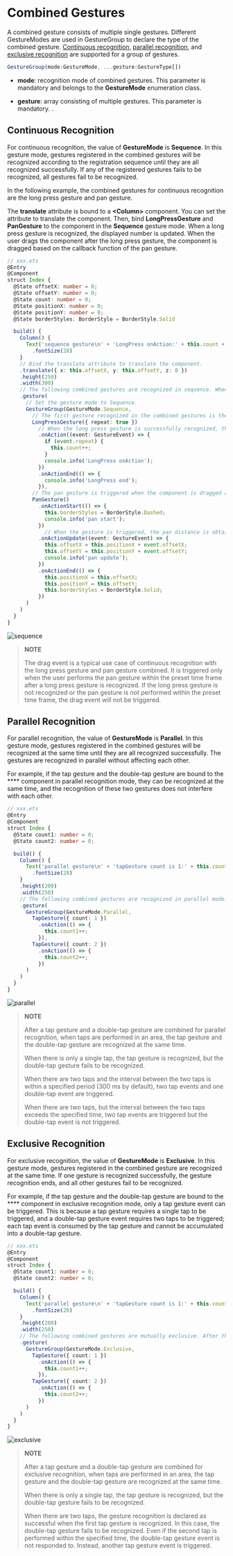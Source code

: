 # Combined Gestures


A combined gesture consists of multiple single gestures. Different GestureModes are used in GestureGroup to declare the type of the combined gesture. [Continuous recognition](#continuous-recognition), [parallel recognition](#parallel-recognition), and [exclusive recognition](#exclusive-recognition) are supported for a group of gestures.



```ts
GestureGroup(mode:GestureMode, ...gesture:GestureType[])
```


- **mode**: recognition mode of combined gestures. This parameter is mandatory and belongs to the **GestureMode** enumeration class.

- **gesture**: array consisting of multiple gestures. This parameter is mandatory.  .


## Continuous Recognition

For continuous recognition, the value of **GestureMode** is **Sequence**. In this gesture mode, gestures registered in the combined gestures will be recognized according to the registration sequence until they are all recognized successfully. If any of the registered gestures fails to be recognized, all gestures fail to be recognized.

In the following example, the combined gestures for continuous recognition are the long press gesture and pan gesture.

The **translate** attribute is bound to a **\<Column>** component. You can set the attribute to translate the component. Then, bind **LongPressGesture** and **PanGesture** to the component in the **Sequence** gesture mode. When a long press gesture is recognized, the displayed number is updated. When the user drags the component after the long press gesture, the component is dragged based on the callback function of the pan gesture.



```ts
// xxx.ets
@Entry
@Component
struct Index {
  @State offsetX: number = 0;
  @State offsetY: number = 0;
  @State count: number = 0;
  @State positionX: number = 0;
  @State positionY: number = 0;
  @State borderStyles: BorderStyle = BorderStyle.Solid

  build() {
    Column() {
      Text('sequence gesture\n' + 'LongPress onAction:' + this.count + '\nPanGesture offset:\nX: ' + this.offsetX + '\n' + 'Y: ' + this.offsetY)
        .fontSize(28)
    }
    // Bind the translate attribute to translate the component.
    .translate({ x: this.offsetX, y: this.offsetY, z: 0 })
    .height(250)
    .width(300)
    // The following combined gestures are recognized in sequence. When the long press gesture event is not triggered correctly, the pan gesture event is not triggered.
    .gesture(
      // Set the gesture mode to Sequence.
      GestureGroup(GestureMode.Sequence,
        // The first gesture recognized in the combined gestures is the long press gesture, which can be responded to for multiple times.
        LongPressGesture({ repeat: true })
          // When the long press gesture is successfully recognized, the value of count displayed on the <Text> component is increased.
          .onAction((event: GestureEvent) => {
            if (event.repeat) {
              this.count++;
            }
            console.info('LongPress onAction');
          })
          .onActionEnd(() => {
            console.info('LongPress end');
          }),
        // The pan gesture is triggered when the component is dragged after the long press gesture is recognized.
        PanGesture()
          .onActionStart(() => {
            this.borderStyles = BorderStyle.Dashed;
            console.info('pan start');
          })
            // When the gesture is triggered, the pan distance is obtained based on the callback, and the displacement distance of the component is modified. In this way, the component is translated.
          .onActionUpdate((event: GestureEvent) => {
            this.offsetX = this.positionX + event.offsetX;
            this.offsetY = this.positionY + event.offsetY;
            console.info('pan update');
          })
          .onActionEnd(() => {
            this.positionX = this.offsetX;
            this.positionY = this.offsetY;
            this.borderStyles = BorderStyle.Solid;
          })
      )
    )
  }
}
```


![sequence](figures/sequence.gif)


>**NOTE**
>
>The drag event is a typical use case of continuous recognition with the long press gesture and pan gesture combined. It is triggered only when the user performs the pan gesture within the preset time frame after a long press gesture is recognized. If the long press gesture is not recognized or the pan gesture is not performed within the preset time frame, the drag event will not be triggered.


## Parallel Recognition

For parallel recognition, the value of **GestureMode** is **Parallel**. In this gesture mode, gestures registered in the combined gestures will be recognized at the same time until they are all recognized successfully. The gestures are recognized in parallel without affecting each other.

For example, if the tap gesture and the double-tap gesture are bound to the \**<Column>** component in parallel recognition mode, they can be recognized at the same time, and the recognition of these two gestures does not interfere with each other. 



```ts
// xxx.ets
@Entry
@Component
struct Index {
  @State count1: number = 0;
  @State count2: number = 0;

  build() {
    Column() {
      Text('parallel gesture\n' + 'tapGesture count is 1:' + this.count1 + '\ntapGesture count is 2:' + this.count2 + '\n')
        .fontSize(28)
    }
    .height(200)
    .width(250)
    // The following combined gestures are recognized in parallel mode. After a tap gesture is recognized successfully, if another tap gesture is recognized within the specified time frame, a double-tap gesture will also be recognized.
    .gesture(
      GestureGroup(GestureMode.Parallel,
        TapGesture({ count: 1 })
          .onAction(() => {
            this.count1++;
          }),
        TapGesture({ count: 2 })
          .onAction(() => {
            this.count2++;
          })
      )
    )
  }
}
```


![parallel](figures/parallel.gif)


>**NOTE**
>
>After a tap gesture and a double-tap gesture are combined for parallel recognition, when taps are performed in an area, the tap gesture and the double-tap gesture are recognized at the same time.
>
>When there is only a single tap, the tap gesture is recognized, but the double-tap gesture fails to be recognized.
>
>When there are two taps and the interval between the two taps is within a specified period (300 ms by default), two tap events and one double-tap event are triggered.
>
>When there are two taps, but the interval between the two taps exceeds the specified time, two tap events are triggered but the double-tap event is not triggered.


## Exclusive Recognition

For exclusive recognition, the value of **GestureMode** is **Exclusive**. In this gesture mode, gestures registered in the combined gesture are recognized at the same time. If one gesture is recognized successfully, the gesture recognition ends, and all other gestures fail to be recognized.

For example, if the tap gesture and the double-tap gesture are bound to the \**<Column>** component in exclusive recognition mode, only a tap gesture event can be triggered. This is because a tap gesture requires a single tap to be triggered, and a double-tap gesture event requires two taps to be triggered; each tap event is consumed by the tap gesture and cannot be accumulated into a double-tap gesture.



```ts
// xxx.ets
@Entry
@Component
struct Index {
  @State count1: number = 0;
  @State count2: number = 0;

  build() {
    Column() {
      Text('parallel gesture\n' + 'tapGesture count is 1:' + this.count1 + '\ntapGesture count is 2:' + this.count2 + '\n')
        .fontSize(28)
    }
    .height(200)
    .width(250)
    // The following combined gestures are mutually exclusive. After the tap gesture is recognized successfully, the double-tap gesture fails to be recognized.
    .gesture(
      GestureGroup(GestureMode.Exclusive,
        TapGesture({ count: 1 })
          .onAction(() => {
            this.count1++;
          }),
        TapGesture({ count: 2 })
          .onAction(() => {
            this.count2++;
          })
      )
    )
  }
}
```


![exclusive](figures/exclusive.gif)


>**NOTE**
>
>After a tap gesture and a double-tap gesture are combined for exclusive recognition, when taps are performed in an area, the tap gesture and the double-tap gesture are recognized at the same time.
>
>When there is only a single tap, the tap gesture is recognized, but the double-tap gesture fails to be recognized.
>
>When there are two taps, the gesture recognition is declared as successful when the first tap gesture is recognized. In this case, the double-tap gesture fails to be recognized. Even if the second tap is performed within the specified time, the double-tap gesture event is not responded to. Instead, another tap gesture event is triggered.
